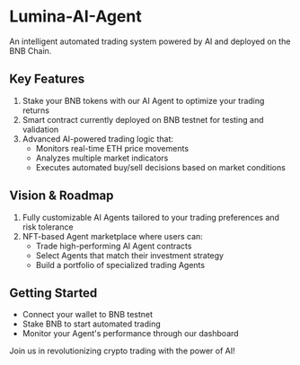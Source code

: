 # Lumina-AI-Agent

An intelligent automated trading system powered by AI and deployed on the BNB Chain.

## Key Features
1. Stake your BNB tokens with our AI Agent to optimize your trading returns
2. Smart contract currently deployed on BNB testnet for testing and validation
3. Advanced AI-powered trading logic that:
   - Monitors real-time ETH price movements
   - Analyzes multiple market indicators
   - Executes automated buy/sell decisions based on market conditions

## Vision & Roadmap
1. Fully customizable AI Agents tailored to your trading preferences and risk tolerance
2. NFT-based Agent marketplace where users can:
   - Trade high-performing AI Agent contracts
   - Select Agents that match their investment strategy
   - Build a portfolio of specialized trading Agents

## Getting Started
- Connect your wallet to BNB testnet
- Stake BNB to start automated trading
- Monitor your Agent's performance through our dashboard

Join us in revolutionizing crypto trading with the power of AI!
